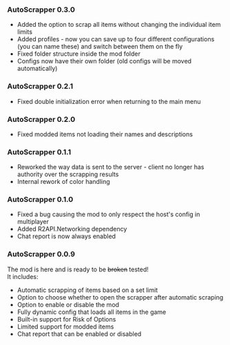 ### AutoScrapper 0.3.0
- Added the option to scrap all items without changing the individual item limits
- Added profiles - now you can save up to four different configurations (you can name these) and switch between them on the fly
- Fixed folder structure inside the mod folder
- Configs now have their own folder (old configs will be moved automatically)

### AutoScrapper 0.2.1
- Fixed double initialization error when returning to the main menu

### AutoScrapper 0.2.0
- Fixed modded items not loading their names and descriptions

### AutoScrapper 0.1.1
- Reworked the way data is sent to the server - client no longer has authority over the scrapping results
- Internal rework of color handling

### AutoScrapper 0.1.0
- Fixed a bug causing the mod to only respect the host's config in multiplayer
- Added R2API.Networking dependency
- Chat report is now always enabled

### AutoScrapper 0.0.9
The mod is here and is ready to be ~~broken~~ tested!  
It includes:
- Automatic scrapping of items based on a set limit
- Option to choose whether to open the scrapper after automatic scraping
- Option to enable or disable the mod
- Fully dynamic config that loads all items in the game
- Built-in support for Risk of Options
- Limited support for modded items
- Chat report that can be enabled or disabled